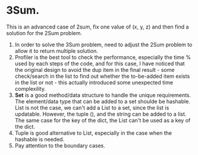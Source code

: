 # 3Sum.

This is an advanced case of 2sum, fix one value of (x, y, z) and then find a solution for the 2Sum problem.

1. In order to solve the 3Sum problem, need to adjust the 2Sum problem to allow it to return multiple solution.
2. Profiler is the best tool to check the performance, especially the time % used by each steps of the code, and for this case, I have noticed that the original design to avoid the dup item in the final result - some check/search in the list to find out whether the to-be-added item exists in the list or not - this actually introduced some unexpected time complexility.
3. **Set** is a good method/data structure to handle the unique requirements. The element/data type that can be added to a set shoulde be hashable. List is not the case, we can't add a List to a set, since the list is updatable. However, the tuple (), and the string can be added to a list. The same case for the key of the dict, the List can't be used as a key of the dict.
4. Tuple is good alternative to List, especially in the case when the hashable is needed.
5. Pay attention to the boundary cases.
